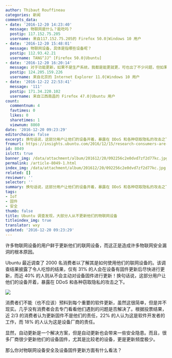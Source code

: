 ```yaml
---
author: Thibaut Rouffineau
categories: 新闻
comments_data:
- date: '2016-12-20 14:23:40'
  message: 物联网是什么？能吃吗？
  postip: 117.152.75.205
  username: 来自117.152.75.205的 Firefox 50.0|Windows 10 用户
- date: '2016-12-20 15:48:01'
  message: 物联网设备，具体是指哪些设备呢？
  postip: 112.93.42.21
  username: TANG^JJ^ [Firefox 50.0|Ubuntu]
- date: '2016-12-20 16:20:14'
  message: 对于功能更新，如果不是生产系统，我都是能更就更，可也出了不少问题，但如果出了问题自己不能解决，那还是谨慎一些比较好。对于安全更新当然要更了，但问题是去哪更？厂商会提供吗
  postip: 124.205.159.226
  username: 来自北京的 Internet Explorer 11.0|Windows 10 用户
- date: '2016-12-22 22:53:41'
  message: '111'
  postip: 171.34.220.102
  username: 来自江西南昌的 Firefox 47.0|Ubuntu 用户
count:
  commentnum: 4
  favtimes: 0
  likes: 0
  sharetimes: 1
  viewnum: 8860
date: '2016-12-20 09:23:29'
editorchoice: false
excerpt: 换句话说，这部分用户让他们的设备开着，暴露在 DDoS 和各种窃取隐私的攻击之下。
fromurl: https://insights.ubuntu.com/2016/12/15/research-consumers-are-terrible-at-updating-their-connected-devices/
id: 8049
islctt: true
banner_img: /data/attachment/album/201612/20/092256c2e0dvd7zf2d77kc.jpg
permalink: /article-8049-1.html
index_img: /data/attachment/album/201612/20/092256c2e0dvd7zf2d77kc.jpg.thumb.jpg
related: []
reviewer: ''
selector: ''
summary: 换句话说，这部分用户让他们的设备开着，暴露在 DDoS 和各种窃取隐私的攻击之下。
tags:
- IoT
- 固件
- 安全
thumb: false
title: Ubuntu 调查发现，大部分人从不更新他们的物联网设备
titleindex_img: true
translator: wxy
updated: '2016-12-20 09:23:29'
---
```


许多物联网设备的用户鲜于更新他们的联网设备，而这正是造成许多物联网安全漏洞的根本原因。


Ubuntu 最近调查了 2000 名消费者以了解其是如何使用他们的联网设备的。该调查结果披露了令人吃惊的结果，仅有 31% 的人会在设备有固件更新后尽快进行更新，而近 40% 的人则从不会主动对设备固件进行更新！换句话说，这部分用户让他们的设备开着，暴露在 DDoS 和各种窃取隐私的攻击之下。


![](/data/attachment/album/201612/20/092256c2e0dvd7zf2d77kc.jpg)


消费者们不能（也不应该）预料到每个重要的软件更新，虽然这很简单，但是并不现实。几乎没有消费者会去专门看看他们遇到的问题是否解决了。根据投票结果，近 2/3 的消费者认为更新固件不是他们的责任，22% 的人认为这是软件开发者的工作，而 18% 的人认为这是设备厂商的责任。


显然，自动更新是一个解决方案，但是自动更新也会带来一些安全隐患。而且，很多厂商很少更新他们的设备固件，尤其是比较老的设备，更是更新频度极少。


那么你对物联网设备安全及设备固件更新方面有什么看法？